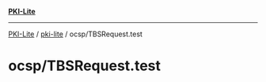 [**PKI-Lite**](../../../README.md)

---

[PKI-Lite](../../../README.md) / [pki-lite](../../README.md) / ocsp/TBSRequest.test

# ocsp/TBSRequest.test

